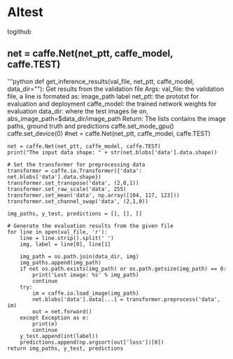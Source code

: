 # AItest
togithub

## net = caffe.Net(net_ptt, caffe_model, caffe.TEST)
'''python 
def get_inference_results(val_file, net_ptt, caffe_model, data_dir=""):
    Get results from the validation file
    Args:
        val_file: the validation file, a line is formated as: image_path label
        net_ptt: the prototxt for evaluation and deployment
        caffe_model: the trained network weights for evaluation
        data_dir: where the test images lie on, abs_image_path=$data_dir/image_path
    Return:
        The lists contains the image paths, ground truth and predictions
    caffe.set_mode_gpu()
    caffe.set_device(0)
    #net = caffe.Net(net_ptt, caffe_model, caffe.TEST)
    
    net = caffe.Net(net_ptt, caffe_model, caffe.TEST)
    print("The input data shape: " + str(net.blobs['data'].data.shape))
    
    # Set the transformer for preprocessing data
    transformer = caffe.io.Transformer({'data': net.blobs['data'].data.shape})
    transformer.set_transpose('data', (2,0,1))
    transformer.set_raw_scale('data', 255)
    transformer.set_mean('data', np.array([104, 117, 123]))
    transformer.set_channel_swap('data', (2,1,0))

    img_paths, y_test, predictions = [], [], []

    # Generate the evaluation results from the given file
    for line in open(val_file, 'r'):
        line = line.strip().split(' ')
        img, label = line[0], line[1]

        img_path = os.path.join(data_dir, img)
        img_paths.append(img_path)
        if not os.path.exists(img_path) or os.path.getsize(img_path) == 0:
            print('Lost image: %s' % img_path)
            continue
        try:
            im = caffe.io.load_image(img_path)
            net.blobs['data'].data[...] = transformer.preprocess('data', im)
            out = net.forward()
        except Exception as e:
            print(e)
            continue
        y_test.append(int(label))
        predictions.append(np.argsort(out['loss'])[0])
    return img_paths, y_test, predictions
```

